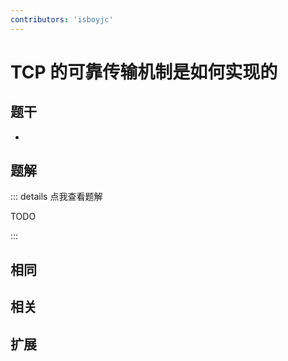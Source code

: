 ```yaml
---
contributors: 'isboyjc'
---
```


# TCP 的可靠传输机制是如何实现的


## 题干

- 



## 题解

::: details 点我查看题解

  TODO

:::



## 相同


## 相关


## 扩展


